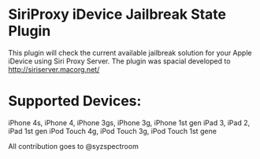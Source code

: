 SiriProxy iDevice Jailbreak State Plugin
========================================
This plugin will check the current available jailbreak solution for your Apple iDevice using Siri Proxy Server. The plugin was spacial developed to http://siriserver.macorg.net/

Supported Devices:
===============
iPhone 4s, iPhone 4, iPhone 3gs, iPhone 3g, iPhone 1st gen
iPad 3, iPad 2, iPad 1st gen
iPod Touch 4g, iPod Touch 3g, iPod Touch 1st gene

All contribution goes to @syzspectroom